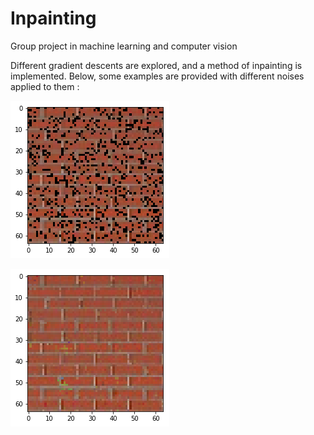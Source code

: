 # Inpainting
Group project in machine learning and computer vision

Different gradient descents are explored, and a method of inpainting is implemented. Below, some examples are provided with different noises applied to them :

![Brick_n](Brick_noised_20.png) 

![Brick_d](Brick_denoised_20.png)
